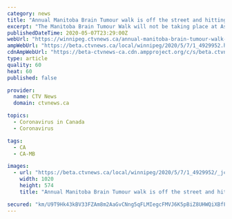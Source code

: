 ```yaml
---
category: news
title: "Annual Manitoba Brain Tumour walk is off the street and hitting the web"
excerpt: "The Manitoba Brain Tumour Walk will not be taking place at Assiniboine Park due to COVID-19, but it will be taking place online."
publishedDateTime: 2020-05-07T23:29:00Z
webUrl: "https://winnipeg.ctvnews.ca/annual-manitoba-brain-tumour-walk-is-off-the-street-and-hitting-the-web-1.4929952"
ampWebUrl: "https://beta.ctvnews.ca/local/winnipeg/2020/5/7/1_4929952.html"
cdnAmpWebUrl: "https://beta-ctvnews-ca.cdn.ampproject.org/c/s/beta.ctvnews.ca/local/winnipeg/2020/5/7/1_4929952.html"
type: article
quality: 60
heat: 60
published: false

provider:
  name: CTV News
  domain: ctvnews.ca

topics:
  - Coronavirus in Canada
  - Coronavirus

tags:
  - CA
  - CA-MB

images:
  - url: "https://beta.ctvnews.ca/local/winnipeg/2020/5/7/1_4929952/_jcr_content/root/responsivegrid/image.coreimg.jpg"
    width: 1020
    height: 574
    title: "Annual Manitoba Brain Tumour walk is off the street and hitting the web"

secured: "km/U9T9Hk43kBV33FZAm8m2AaGvCNng5qFLMIegcFMVJ6K5pBiZ8UHWQiXBfF3602I7ruzvbOHqiCqwGRU+XlpLHRaIut3lXjQlFAgEXVwd7GpmcHkQ2PpJUIWmD4t8Zsm57a9Q8WAnwjSwzrTkBN2KXA0FVucajH1V1QOFTYZaE+WGWzEzEIxi80APKay4YgGDg2ruZE9otyyaQTveZed6SX8UFigrRV2pcUtuC15EqBFUAhgfYUudTWN93iCocdkHTImyQ8plXpXGXuWRQHELgDElR0T6Z9yWYubuoCb00KOWN7u9AWgkT/JMpAYeoQAJXs8lEi5HqxyKLg+5/+zmLl2lPp/At4xZ1BTr6CR4qrM3/pB01IQ2cH3q5vsS435g6rwlPzl0ONjFWx9tsPml858uR8jsVm29fCAguL1MqnOoJNOpsuaAPFY0suCJqgCuu/j5fSX/Rs+gAr/ZeVsYxt7u8sxafT2QVF4qdQLw=;JDFYMB2gop8Mg3AQ5frZCA=="
---
```


